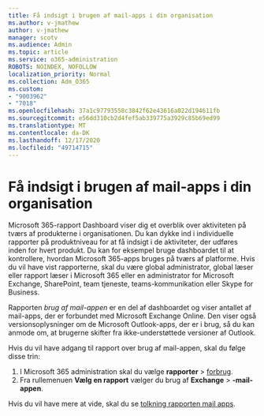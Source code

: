 ```yaml
---
title: Få indsigt i brugen af mail-apps i din organisation
ms.author: v-jmathew
author: v-jmathew
manager: scotv
ms.audience: Admin
ms.topic: article
ms.service: o365-administration
ROBOTS: NOINDEX, NOFOLLOW
localization_priority: Normal
ms.collection: Adm_O365
ms.custom:
- "9003962"
- "7018"
ms.openlocfilehash: 37a1c97793558c3842f62e43616a022d194611fb
ms.sourcegitcommit: e56dd310cb2d4fef5ab339775a3929c85b69ed99
ms.translationtype: MT
ms.contentlocale: da-DK
ms.lasthandoff: 12/17/2020
ms.locfileid: "49714715"
---
```

# <a name="gain-insight-into-the-use-of-email-apps-in-your-organization"></a>Få indsigt i brugen af mail-apps i din organisation

Microsoft 365-rapport Dashboard viser dig et overblik over aktiviteten på tværs af produkterne i organisationen. Du kan dykke ind i individuelle rapporter på produktniveau for at få indsigt i de aktiviteter, der udføres inden for hvert produkt. Du kan for eksempel bruge dashboardet til at kontrollere, hvordan Microsoft 365-apps bruges på tværs af platforme. Hvis du vil have vist rapporterne, skal du være global administrator, global læser eller rapport læser i Microsoft 365 eller en administrator for Microsoft Exchange, SharePoint, team tjeneste, teams-kommunikation eller Skype for Business.

Rapporten *brug af mail-appen* er en del af dashboardet og viser antallet af mail-apps, der er forbundet med Microsoft Exchange Online. Den viser også versionsoplysninger om de Microsoft Outlook-apps, der er i brug, så du kan anmode om, at brugerne skifter fra ikke-understøttede versioner af Outlook.

Hvis du vil have adgang til rapport over brug af mail-appen, skal du følge disse trin:

1. I Microsoft 365 administration skal du vælge **rapporter**  >  [forbrug](https://go.microsoft.com/fwlink/?linkid=2140342).
2. Fra rullemenuen **Vælg en rapport** vælger du brug af **Exchange**  >  **-mail-appen**.

Hvis du vil have mere at vide, skal du se [tolkning rapporten mail apps](https://go.microsoft.com/fwlink/?linkid=2140508).
